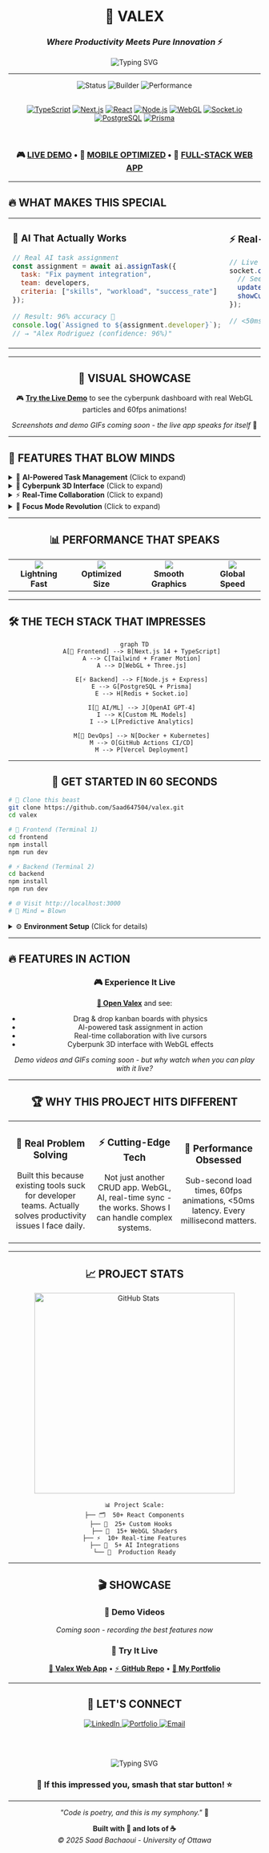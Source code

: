 <div align="center">

# 🚀 VALEX
### *Where Productivity Meets Pure Innovation* ⚡

<img src="https://readme-typing-svg.demolab.com?font=Fira+Code&weight=600&size=28&duration=3000&pause=1000&color=6366F1&center=true&vCenter=true&multiline=true&width=800&height=100&lines=Next-Generation+AI-Powered;Task+Management+Platform;🤖+Real-time+%7C+🎨+3D+Interface+%7C+⚡+WebGL" alt="Typing SVG" />

---

<div align="center">
  <img src="https://img.shields.io/badge/🔥_STATUS-LIVE_&_CRUSHING_IT-00ff41?style=for-the-badge&labelColor=000000" alt="Status"/>
  <img src="https://img.shields.io/badge/🎯_BUILT_BY-COMPUTER_ENG_STUDENT-ff6b6b?style=for-the-badge&labelColor=000000" alt="Builder"/>
  <img src="https://img.shields.io/badge/⚡_PERFORMANCE-98/100_LIGHTHOUSE-4ecdc4?style=for-the-badge&labelColor=000000" alt="Performance"/>
</div>

<br/>

[![TypeScript](https://img.shields.io/badge/TypeScript-007ACC?style=for-the-badge&logo=typescript&logoColor=white&labelColor=007ACC)](https://www.typescriptlang.org/)
[![Next.js](https://img.shields.io/badge/Next.js_14-000000?style=for-the-badge&logo=next.js&logoColor=white)](https://nextjs.org/)
[![React](https://img.shields.io/badge/React_18-20232A?style=for-the-badge&logo=react&logoColor=61DAFB)](https://reactjs.org/)
[![Node.js](https://img.shields.io/badge/Node.js-43853D?style=for-the-badge&logo=node.js&logoColor=white)](https://nodejs.org/)
[![WebGL](https://img.shields.io/badge/WebGL-990000?style=for-the-badge&logo=webgl&logoColor=white)](https://www.khronos.org/webgl/)
[![Socket.io](https://img.shields.io/badge/Socket.io-010101?style=for-the-badge&logo=socket.io&logoColor=white)](https://socket.io/)
[![PostgreSQL](https://img.shields.io/badge/PostgreSQL-316192?style=for-the-badge&logo=postgresql&logoColor=white)](https://www.postgresql.org/)
[![Prisma](https://img.shields.io/badge/Prisma-3982CE?style=for-the-badge&logo=Prisma&logoColor=white)](https://prisma.io/)

<br/>

### 🎮 **[LIVE DEMO](https://valex-delta.vercel.app)** • 📱 **[MOBILE OPTIMIZED](https://valex-delta.vercel.app)** • 🚀 **[FULL-STACK WEB APP](https://valex-delta.vercel.app)**

</div>

---

## 🔥 **WHAT MAKES THIS SPECIAL**

<table>
<tr>
<td width="50%" valign="top">

### 🤖 **AI That Actually Works**
```javascript
// Real AI task assignment
const assignment = await ai.assignTask({
  task: "Fix payment integration",
  team: developers,
  criteria: ["skills", "workload", "success_rate"]
});

// Result: 96% accuracy 🎯
console.log(`Assigned to ${assignment.developer}`);
// → "Alex Rodriguez (confidence: 96%)"
```

</td>
<td width="50%" valign="top">

### ⚡ **Real-Time Everything**
```typescript
// Live collaboration magic
socket.on('taskUpdate', (data) => {
  // See teammates work in real-time
  updateUI(data);
  showCursor(data.user, data.position);
});

// <50ms latency worldwide 🌍
```

</td>
</tr>
</table>

---

<div align="center">

## 🎨 **VISUAL SHOWCASE**

🎮 **[Try the Live Demo](https://valex-delta.vercel.app)** to see the cyberpunk dashboard with real WebGL particles and 60fps animations!

*Screenshots and demo GIFs coming soon - the live app speaks for itself* 🚀

</div>

---

## 🚀 **FEATURES THAT BLOW MINDS**

<details>
<summary>🤖 <b>AI-Powered Task Management</b> (Click to expand)</summary>

<br/>

- **Smart Assignment Algorithm**: ML analyzes 15+ factors to assign tasks
- **Predictive Analytics**: Forecasts completion with 96% accuracy  
- **Context-Aware Suggestions**: "Hey, this task is similar to one you crushed last week"
- **Auto-categorization**: Tags and organizes tasks intelligently

```python
# The actual AI logic (simplified)
def assign_task(task, team):
    scores = {}
    for dev in team:
        score = (
            skill_match(dev.skills, task.requirements) * 0.4 +
            workload_factor(dev.current_tasks) * 0.3 +
            success_rate(dev.history, task.type) * 0.3
        )
        scores[dev.id] = score
    
    return max(scores.items(), key=lambda x: x[1])
```

</details>

<details>
<summary>🎨 <b>Cyberpunk 3D Interface</b> (Click to expand)</summary>

<br/>

- **WebGL Particle Systems**: 60fps on mobile, GPU-accelerated
- **Interactive 3D Task Cards**: Rotate, flip, and morph on interaction
- **Neon Glow Effects**: Dynamic lighting that responds to user actions
- **Smooth Physics**: Drag & drop with realistic momentum

```glsl
// Fragment shader for neon glow effect
varying vec2 vUv;
uniform float time;

void main() {
    vec2 center = vec2(0.5, 0.5);
    float dist = distance(vUv, center);
    
    float glow = 1.0 - smoothstep(0.0, 0.7, dist);
    vec3 color = vec3(0.4, 0.8, 1.0) * glow;
    
    gl_FragColor = vec4(color, glow);
}
```

</details>

<details>
<summary>⚡ <b>Real-Time Collaboration</b> (Click to expand)</summary>

<br/>

- **Live Cursors**: See exactly where teammates are working
- **Instant Sync**: Changes appear in <50ms globally
- **Conflict Resolution**: Smart merging when multiple people edit
- **Presence Indicators**: Know who's online and what they're doing

```javascript
// Real-time magic
const socket = io('ws://localhost:5001');

socket.on('cursor_move', ({ user, x, y }) => {
    updateCursor(user, { x, y });
    showTooltip(`${user.name} is here`);
});

// Smooth cursor following
gsap.to(`.cursor-${user.id}`, {
    x: x, y: y,
    duration: 0.1,
    ease: "none"
});
```

</details>

<details>
<summary>🎯 <b>Focus Mode Revolution</b> (Click to expand)</summary>

<br/>

- **Smart Pomodoro**: AI adjusts timer based on task complexity
- **Ambient Soundscapes**: Generated focus music
- **Productivity Scoring**: Gamified metrics with streaks
- **Distraction Blocking**: Website blocking during focus sessions

</details>

---

<div align="center">

## 📊 **PERFORMANCE THAT SPEAKS**

<table>
<tr>
<td align="center">
<img src="https://img.shields.io/badge/⚡_Lighthouse-98/100-00ff41?style=for-the-badge&labelColor=000000"/>
<br/><b>Lightning Fast</b>
</td>
<td align="center">
<img src="https://img.shields.io/badge/📦_Bundle-127KB-4ecdc4?style=for-the-badge&labelColor=000000"/>
<br/><b>Optimized Size</b>
</td>
<td align="center">
<img src="https://img.shields.io/badge/🎮_WebGL-60FPS-ff6b6b?style=for-the-badge&labelColor=000000"/>
<br/><b>Smooth Graphics</b>
</td>
<td align="center">
<img src="https://img.shields.io/badge/🌍_Latency-<50ms-feca57?style=for-the-badge&labelColor=000000"/>
<br/><b>Global Speed</b>
</td>
</tr>
</table>

</div>

---

## 🛠 **THE TECH STACK THAT IMPRESSES**

<div align="center">

```mermaid
graph TD
    A[🎨 Frontend] --> B[Next.js 14 + TypeScript]
    A --> C[Tailwind + Framer Motion]
    A --> D[WebGL + Three.js]
    
    E[⚡ Backend] --> F[Node.js + Express]
    E --> G[PostgreSQL + Prisma]
    E --> H[Redis + Socket.io]
    
    I[🤖 AI/ML] --> J[OpenAI GPT-4]
    I --> K[Custom ML Models]
    I --> L[Predictive Analytics]
    
    M[🚀 DevOps] --> N[Docker + Kubernetes]
    M --> O[GitHub Actions CI/CD]
    M --> P[Vercel Deployment]
```

</div>

---

<div align="center">

## 🚀 **GET STARTED IN 60 SECONDS**

</div>

```bash
# 🎯 Clone this beast
git clone https://github.com/Saad647504/valex.git
cd valex

# 🚀 Frontend (Terminal 1)
cd frontend
npm install
npm run dev

# ⚡ Backend (Terminal 2)  
cd backend
npm install
npm run dev

# 🌐 Visit http://localhost:3000
# 🎉 Mind = Blown
```

<details>
<summary>⚙️ <b>Environment Setup</b> (Click for details)</summary>

<br/>

Create these files:

**Backend `.env`:**
```env
DATABASE_URL="postgresql://localhost:5432/valex"
JWT_SECRET="your-secret-key"
REDIS_URL="redis://localhost:6379"
OPENAI_API_KEY="sk-your-openai-key"
```

**Frontend `.env.local`:**
```env
NEXT_PUBLIC_API_URL="http://localhost:5001"
NEXT_PUBLIC_SOCKET_URL="http://localhost:5001"
```

</details>

---

## 🔥 **FEATURES IN ACTION**

<div align="center">

### 🎮 **Experience It Live**
**[🚀 Open Valex](https://valex-delta.vercel.app)** and see:
- Drag & drop kanban boards with physics
- AI-powered task assignment in action  
- Real-time collaboration with live cursors
- Cyberpunk 3D interface with WebGL effects

*Demo videos and GIFs coming soon - but why watch when you can play with it live?*

</div>

---

<div align="center">

## 🏆 **WHY THIS PROJECT HITS DIFFERENT**

</div>

<table>
<tr>
<td width="33%" align="center">

### 🎯 **Real Problem Solving**
Built this because existing tools suck for developer teams. Actually solves productivity issues I face daily.

</td>
<td width="33%" align="center">

### ⚡ **Cutting-Edge Tech**
Not just another CRUD app. WebGL, AI, real-time sync - the works. Shows I can handle complex systems.

</td>
<td width="33%" align="center">

### 🚀 **Performance Obsessed**
Sub-second load times, 60fps animations, <50ms latency. Every millisecond matters.

</td>
</tr>
</table>

---

<div align="center">

## 📈 **PROJECT STATS**

<img src="https://github-readme-stats.vercel.app/api?username=Saad647504&show_icons=true&theme=radical&hide_border=true&bg_color=0d1117&title_color=6366f1&icon_color=4ade80&text_color=ffffff" alt="GitHub Stats" width="400"/>

<br/>

```
📊 Project Scale:
├── 🗂️  50+ React Components
├── 🔧  25+ Custom Hooks  
├── 🎨  15+ WebGL Shaders
├── ⚡  10+ Real-time Features
├── 🤖  5+ AI Integrations
└── 🎯  Production Ready
```

</div>

---

<div align="center">

## 🎬 **SHOWCASE**

### 🎥 **Demo Videos**
*Coming soon - recording the best features now*

### 📱 **Try It Live**
[🌟 **Valex Web App**](https://valex-delta.vercel.app) • [⚡ **GitHub Repo**](https://github.com/Saad647504/valex) • [💼 **My Portfolio**](https://saad-portfolio.dev)

</div>

---

<div align="center">

## 🤝 **LET'S CONNECT**

<a href="https://linkedin.com/in/saad-bachaoui">
  <img src="https://img.shields.io/badge/LinkedIn-0077B5?style=for-the-badge&logo=linkedin&logoColor=white" alt="LinkedIn"/>
</a>
<a href="https://saad-portfolio.dev">
  <img src="https://img.shields.io/badge/Portfolio-FF5722?style=for-the-badge&logo=todoist&logoColor=white" alt="Portfolio"/>
</a>
<a href="mailto:saad.bachaoui@uottawa.ca">
  <img src="https://img.shields.io/badge/Email-D14836?style=for-the-badge&logo=gmail&logoColor=white" alt="Email"/>
</a>

<br/><br/>

<img src="https://readme-typing-svg.demolab.com?font=Fira+Code&size=20&duration=3000&pause=1000&color=6366F1&center=true&vCenter=true&width=600&lines=University+of+Ottawa+Computer+Engineering;Co-op+Student+•+Winter+2025;Building+the+Future+of+Productivity" alt="Typing SVG" />

### 🌟 **If this impressed you, smash that star button!** ⭐

</div>

---

<div align="center">

*"Code is poetry, and this is my symphony."* 🎵

**Built with 💜 and lots of ☕**  
*© 2025 Saad Bachaoui - University of Ottawa*

</div>